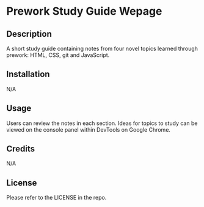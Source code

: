 # Prework Study Guide Wepage

## Description 

A short study guide containing notes from four novel topics learned through prework:  HTML, CSS, git and JavaScript. 

## Installation

N/A

## Usage

Users can review the notes in each section.  Ideas for topics to study can be viewed on the console panel within DevTools on Google Chrome. 

## Credits

N/A

## License

Please refer to the LICENSE in the repo. 
